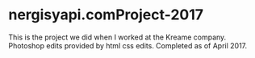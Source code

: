 # nergisyapi.comProject-2017

This is the project we did when I worked at the Kreame company. Photoshop edits provided by html css edits. Completed as of April 2017.

